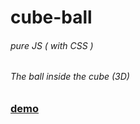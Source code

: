 # cube-ball

###### pure JS ( with CSS )
###### The ball inside the cube (3D)

### [demo](https://garevna.github.io/cube-ball/)
